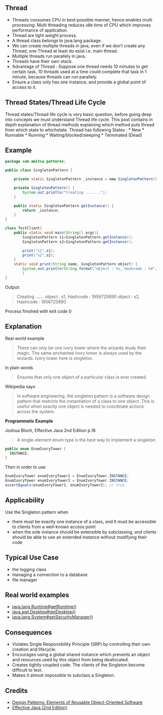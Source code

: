## Thread
* Threads consumes CPU in best possible manner, hence enables multi processing. Multi threading reduces idle time of CPU which improves performance of application.
* Thread are light weight process.
* A thread class belongs to java.lang package.
* We can create multiple threads in java, even if we don’t create any Thread, one Thread at least  do exist i.e. main thread.
* Multiple threads run parallely in java.  
* Threads have their own stack.
* Advantage of Thread : Suppose one thread needs 10 minutes to get certain task, 10 threads used at a time could complete that task in 1 minute, because threads can run parallely.
* Ensure a class only has one instance, and provide a global point of access to it.

## Thread States/Thread Life Cycle
  Thread states/Thread life cycle is very basic question, before going deep into concepts we must understand Thread life cycle.
    This post contains in depth explanation of thread methods explaining which method puts thread from which state to whichstate. 
    Thread has following States : 
    * New
    * Runnable
    * Running
    * Waiting/blocked/sleeping
    * Terminated (Dead) 
  

## Example
```java
package com.amitsa.patterns;

public class SingletonPattern {

    private static SingletonPattern _instance = new SingletonPattern();

    private SingletonPattern() {
        System.out.println("Creating .......");
    }

    public static SingletonPattern getInstance() {
        return _instance;
    }
}

class TestClient{
    public static void main(String[] args){
        SingletonPattern s1=SingletonPattern.getInstance();
        SingletonPattern s2=SingletonPattern.getInstance();

        print("s1",s1);
        print("s2",s2);
    }
    static void print(String name, SingletonPattern object) {
        System.out.println(String.format("object : %s, Hashcode : %d", name , object.hashCode()));
        }
}
```
Output:
>Creating .......
object : s1, Hashcode : 1956725890
object : s2, Hashcode : 1956725890

Process finished with exit code 0

## Explanation
Real world example

> There can only be one ivory tower where the wizards study their magic. The same enchanted ivory tower is always used by the wizards. Ivory tower here is singleton.

In plain words

> Ensures that only one object of a particular class is ever created.

Wikipedia says

> In software engineering, the singleton pattern is a software design pattern that restricts the instantiation of a class to one object. This is useful when exactly one object is needed to coordinate actions across the system.

**Programmatic Example**

Joshua Bloch, Effective Java 2nd Edition p.18

> A single-element enum type is the best way to implement a singleton

```java
public enum EnumIvoryTower {
  INSTANCE;
}
```

Then in order to use

```java
EnumIvoryTower enumIvoryTower1 = EnumIvoryTower.INSTANCE;
EnumIvoryTower enumIvoryTower2 = EnumIvoryTower.INSTANCE;
assertEquals(enumIvoryTower1, enumIvoryTower2); // true
```

## Applicability
Use the Singleton pattern when

* there must be exactly one instance of a class, and it must be accessible to clients from a well-known access point
* when the sole instance should be extensible by subclassing, and clients should be able to use an extended instance without modifying their code

## Typical Use Case

* the logging class
* managing a connection to a database
* file manager

## Real world examples

* [java.lang.Runtime#getRuntime()](http://docs.oracle.com/javase/8/docs/api/java/lang/Runtime.html#getRuntime%28%29)
* [java.awt.Desktop#getDesktop()](http://docs.oracle.com/javase/8/docs/api/java/awt/Desktop.html#getDesktop--)
* [java.lang.System#getSecurityManager()](http://docs.oracle.com/javase/8/docs/api/java/lang/System.html#getSecurityManager--)


## Consequences

* Violates Single Responsibility Principle (SRP) by controlling their own creation and lifecycle.
* Encourages using a global shared instance which prevents an object and resources used by this object from being deallocated.     
* Creates tightly coupled code. The clients of the Singleton become difficult to test.
* Makes it almost impossible to subclass a Singleton.

## Credits

* [Design Patterns: Elements of Reusable Object-Oriented Software](http://www.amazon.com/Design-Patterns-Elements-Reusable-Object-Oriented/dp/0201633612)
* [Effective Java (2nd Edition)](http://www.amazon.com/Effective-Java-Edition-Joshua-Bloch/dp/0321356683)

